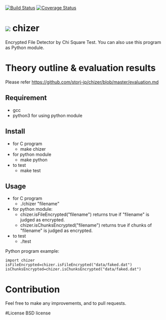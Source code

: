 [![Build Status](https://travis-ci.org/storj-jp/chizer.svg?branch=master)](https://travis-ci.org/storj-jp/chizer)
[![Coverage Status](https://coveralls.io/repos/storj-jp/chizer/badge.svg?branch=master)](https://coveralls.io/r/storj-jp/chi?branch=master)

# ![](https://raw.githubusercontent.com/storj-jp/chizer/master/image/chizer.png)  chizer
Encrypted File Detector by Chi Square Test. You can also use this program as Python module.

# Theory outline & evaluation results
Please refer https://github.com/storj-jp/chizer/blob/master/evaluation.md

## Requirement
* gcc
* python3 for using python module

## Install
* for C program
  -  make chizer 
* for python module
  - make python 
* to test
  - make test 

## Usage
* for C program
  - ./chizer "filename" 
* for python module:
  - chizer.isFileEncrypted("filename") returns true if "filename" is judged as encrypted.
  - chizer.isChunksEncrypted("filename") returns true if chunks of "filename" is judged as encrypted.
* to test
  - ./test

Python program example:
  ```
import chizer
isFileEncrypted=chizer.isFileEncrypted("data/faked.dat")
isChunksEncrypted=chizer.isChunksEncrypted("data/faked.dat")
  ```

  
# Contribution
Feel free to make any improvements, and to pull requests. 

#License
BSD license
